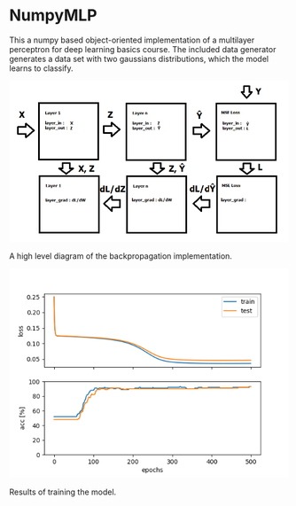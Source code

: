 # NumpyMLP

This a numpy based object-oriented implementation of a multilayer perceptron for deep learning basics course. 
The included data generator generates a data set with two gaussians distributions, which the model learns to classify.


![Diagram](Backprop.png)

A high level diagram of the backpropagation implementation.

![Results](loss_acc_curve.png)

Results of training the model.
